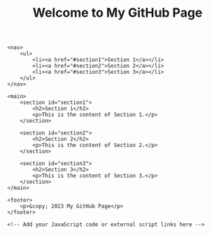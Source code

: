 <!DOCTYPE html>
<html lang="en">
<head>
    <meta charset="UTF-8">
    <meta name="viewport" content="width=device-width, initial-scale=1.0">
    <title>My GitHub Page</title>
    <!-- Add your CSS styles or external CSS links here -->
</head>
<body>
    <header>
        <h1>Welcome to My GitHub Page</h1>
    </header>
    
    <nav>
        <ul>
            <li><a href="#section1">Section 1</a></li>
            <li><a href="#section2">Section 2</a></li>
            <li><a href="#section3">Section 3</a></li>
        </ul>
    </nav>
    
    <main>
        <section id="section1">
            <h2>Section 1</h2>
            <p>This is the content of Section 1.</p>
        </section>
        
        <section id="section2">
            <h2>Section 2</h2>
            <p>This is the content of Section 2.</p>
        </section>
        
        <section id="section3">
            <h2>Section 3</h2>
            <p>This is the content of Section 3.</p>
        </section>
    </main>
    
    <footer>
        <p>&copy; 2023 My GitHub Page</p>
    </footer>
    
    <!-- Add your JavaScript code or external script links here -->
</body>
</html>

